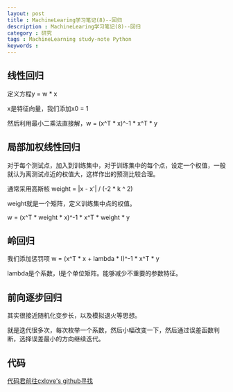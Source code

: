 ```yaml
---
layout: post
title : MachineLearing学习笔记(8)--回归
description : MachineLearing学习笔记(8)--回归
category : 研究
tags : MachineLearning study-note Python
keywords : 
---
```


## 线性回归
定义方程y = w * x

x是特征向量，我们添加x0 = 1

然后利用最小二乘法直接解，w = (x^T * x)^-1 * x^T * y

## 局部加权线性回归
对于每个测试点，加入到训练集中，对于训练集中的每个点，设定一个权值，一般就认为离测试点近的权值大，这样作出的预测比较合理。

通常采用高斯核  weight = |x - x'| / (-2 * k ^ 2)

weight就是一个矩阵，定义训练集中点的权值。

w = (x^T * weight * x)^-1 * x^T * weight * y

## 岭回归
我们添加惩罚项
w = (x^T * x + lambda * I)^-1 * x^T * y

lambda是个系数，I是个单位矩阵。能够减少不重要的参数特征。

## 前向逐步回归
其实很接近随机化变步长，以及模拟退火等思想。

就是迭代很多次，每次枚举一个系数，然后小幅改变一下，然后通过误差函数判断，选择误差最小的方向继续迭代。



## 代码
[代码君前往cxlove's github寻找](https://github.com/cxlove/MachineLearning/tree/master/Regression)